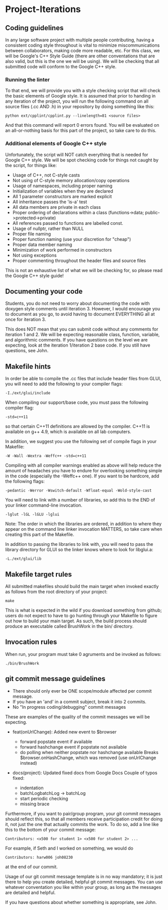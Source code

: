# Project-Iterations

## Coding guidelines
In any large software project with multiple people contributing, having a
consistent coding style throughout is vital to minimize miscommunications
between collaborators, making code more readable, etc. For this class, we will
be Google's C++ Style Guide (there are other conventations that are also valid,
but this is the one we will be using). We will be checking that all submitted
code will conform to the Google C++ style.

### Running the linter
To that end, we will provide you with a style checking script that will check
the basic elements of Google style. It is assumed that prior to handing in any
iteration of the project, you will run the following command on all source files
(.cc AND .h) in your repository by doing something like this:

    python ext/cpplint/cpplint.py --linelength=81 <source files>

And that this command will report 0 errors found. You will be evaluated on an
all-or-nothing basis for this part of the project, so take care to do this.

### Additional elements of Google C++ style
Unfortunately, the script will NOT catch everything that is needed for Google
C++ style. We will be spot checking code for things not caught by the script,
for things like:
 - Usage of C++, not C-style casts
 - Not using of C-style memory allocation/copy operations
 - Usage of namespaces, including proper naming
 - Initialization of variables when they are declared
 - All 1 parameter constructors are marked explicit
 - All inheritance passes the 'is-a' test
 - All data members are private in each class
 - Proper ordering of declarations within a class (functions->data;
   public->protected->private)
 - All references passed to functions are labelled const.
 - Usage of nullptr, rather than NULL
 - Proper file naming
 - Proper function naming (use your discretion for "cheap")
 - Proper data member naming
 - Minimization of work performed in constructors
 - Not using exceptions
 - Proper commenting throughout the header files and source files

This is not an exhaustive list of what we will be checking for, so please read
the Google C++ style guide!

## Documenting your code
Students, you do not need to worry about documenting the code with doxygen style
comments until iteration 3. However, I would encourage you to document as you
go, to avoid having to document EVERYTHING all at once for iteration 3.

This does NOT mean that you can submit code without any comments for iteration 1
and 2. We will be expecting reasonable class, function, variable, and
algorithmic comments. If you have questions on the level we are expecting, look
at the iteration 1/iteration 2 base code. If you still have questions, see John.


## Makefile hints

In order be able to compile the .cc files that include header files from GLUI,
you will need to add the following to your compiler flags:

    -I./ext/glui/include

When compiling our support/base code, you must pass the following compiler flag:

    -std=c++11

so that certain C++11 definitions are allowed by the compiler. C++11 is
available on g++ 4.9, which is available on all lab computers.

In addition, we suggest you use the following set of compile flags in your
Makefile:

    -W -Wall -Wextra -Weffc++ -std=c++11

Compiling with all compiler warnings enabled as above will help reduce the
amount of headaches you have to endure for overlooking something simple in the
code (especially the -Weffc++ one). If you want to be hardcore, add the
following flags:

    -pedantic -Werror -Wswitch-default -Wfloat-equal -Wold-style-cast

You will need to link with a number of libraries, so add this to the END of your
linker command-line invocation.

    -lglut -lGL -lGLU -lglui

Note: The order in which the libraries are ordered, in addition to where they
appear on the command line linker invocation MATTERS, so take care when creating
this part of the Makefile.

In addition to passing the libraries to link with, you will need to pass the
library directory for GLUI so the linker knows where to look for libglui.a:

    -L./ext/glui/lib


## Makefile target rules
All submitted makefiles should build the main target when invoked exactly as
follows from the root directory of your project:

    make

This is what is expected in the wild if you download something from github;
users do not expect to have to go hunting through your Makefile to figure out
how to build your main target. As such, the build process should produce an
executable called BrushWork in the bin/ directory.

## Invocation rules
When run, your program must take 0 agruments and be invoked as follows:

    ./bin/BrushWork

## git commit message guidelines
- There should only ever be ONE scope/module affected per commit message.
- If you have an 'and' in a commit subject, break it into 2 commits.
- No "In progress coding/debugging" commit messages

These are examples of the quality of the commit messages we will be expecting.

* feat(onUrlChange): Added new event to $browser
  - forward popstate event if available
  - forward hashchange event if popstate not available
  - do polling when neither popstate nor hashchange available
  Breaks $browser.onHashChange, which was removed (use onUrlChange instead)

* docs(project): Updated fixed docs from Google Docs
  Couple of typos fixed:
  - indentation
  - batchLogbatchLog -> batchLog
  - start periodic checking
  - missing brace

Furthermore, if you want to pair/group program, your git commit messages should
reflect this, so that all members receive participation credit for doing it, not
just the one that actually commits the work. To do so, add a line like this to
the bottom of your commit message:

    Contributors: <x500 for student 1> <x500 for student 2> ...

For example, if Seth and I worked on something, we would do

    Contributors: harw006 joh08230

at the end of our commit.

Usage of our git commit message template is in no way mandatory; it is just
there to help you create detailed, helpful git commit messages. You can use
whatever conventation you like within your group, as long as the messages are
detailed and helpful.


If you have questions about whether something is appropriate, see John.
